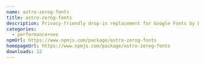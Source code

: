 ```yaml
---
name: astro-zerog-fonts
title: astro-zerog-fonts
description: Privacy-friendly drop-in replacement for Google Fonts by Bunny CDN
categories:
  - performance+seo
npmUrl: https://www.npmjs.com/package/astro-zerog-fonts
homepageUrl: https://www.npmjs.com/package/astro-zerog-fonts
downloads: 12
---
```

